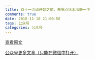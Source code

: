 ```yaml
---
title: 双十一活动开始之前，先喝点冰水冷静一下
comments: true
date: 2018-11-10 21:00:50
tags: 公众号
categories: 公众号
---
```


[查看原文](https://mp.weixin.qq.com/s/Wn7dlqSX-7Wy7osh77WrMQ)

[公众号更多文章（只能在微信中打开）](https://mp.weixin.qq.com/mp/profile_ext?action=home&__biz=MzUyMTg5MjA5OA==&scene=123#wechat_redirect)

<!---more--->
